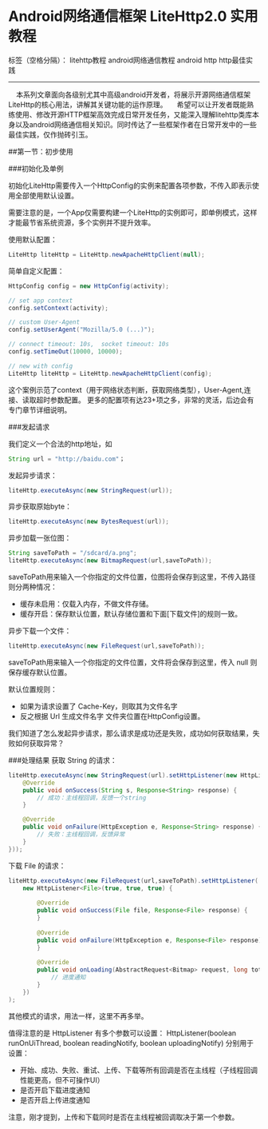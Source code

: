 # Android网络通信框架 LiteHttp2.0 实用教程

标签（空格分隔）： litehttp教程 android网络通信教程 android http http最佳实践

---

&nbsp;&nbsp;&nbsp;&nbsp;本系列文章面向各级别尤其中高级android开发者，将展示开源网络通信框架LiteHttp的核心用法，讲解其关键功能的运作原理。
&nbsp;&nbsp;&nbsp;&nbsp;希望可以让开发者既能熟练使用、修改开源HTTP框架高效完成日常开发任务，又能深入理解litehttp类库本身以及android网络通信相关知识。同时传达了一些框架作者在日常开发中的一些最佳实践，仅作抛砖引玉。

##第一节：初步使用

###初始化及单例

初始化LiteHttp需要传入一个HttpConfig的实例来配置各项参数，不传入即表示使用全部使用默认设置。

需要注意的是，一个App仅需要构建一个LiteHttp的实例即可，即单例模式，这样才能最节省系统资源，多个实例并不提升效率。

使用默认配置：
```java
LiteHttp liteHttp = LiteHttp.newApacheHttpClient(null);
```

简单自定义配置：
```java
HttpConfig config = new HttpConfig(activity);

// set app context
config.setContext(activity);

// custom User-Agent
config.setUserAgent("Mozilla/5.0 (...)");

// connect timeout: 10s,  socket timeout: 10s
config.setTimeOut(10000, 10000);

// new with config
LiteHttp liteHttp = LiteHttp.newApacheHttpClient(config);
```

这个案例示范了context（用于网络状态判断，获取网络类型），User-Agent,连接、读取超时参数配置。
更多的配置项有达23+项之多，非常的灵活，后边会有专门章节详细说明。

###发起请求

我们定义一个合法的http地址，如
```java
String url = "http://baidu.com"；
```

发起异步请求：
```java
liteHttp.executeAsync(new StringRequest(url));
```

异步获取原始byte：
```java
liteHttp.executeAsync(new BytesRequest(url));
```

异步加载一张位图：
```java
String saveToPath = "/sdcard/a.png";
liteHttp.executeAsync(new BitmapRequest(url,saveToPath));
```
saveToPath用来输入一个你指定的文件位置，位图将会保存到这里，不传入路径则分两种情况：
- 缓存未启用：仅载入内存，不做文件存储。
- 缓存开启：保存默认位置，默认存储位置和下面[下载文件]的规则一致。

异步下载一个文件：
```java
liteHttp.executeAsync(new FileRequest(url,saveToPath));
```
saveToPath用来输入一个你指定的文件位置，文件将会保存到这里，传入 null 则保存缓存默认位置。

默认位置规则：
- 如果为请求设置了 Cache-Key，则取其为文件名字
- 反之根据 Url 生成文件名字
文件夹位置在HttpConfig设置。

我们知道了怎么发起异步请求，那么请求是成功还是失败，成功如何获取结果，失败如何获取异常？

###处理结果
获取 String 的请求：
```java
liteHttp.executeAsync(new StringRequest(url).setHttpListener(new HttpListener<String>() {
	@Override
	public void onSuccess(String s, Response<String> response) {
		// 成功：主线程回调，反馈一个string
	}

	@Override
	public void onFailure(HttpException e, Response<String> response) {
		// 失败：主线程回调，反馈异常
	}
}));
```
下载 File 的请求：
```java
liteHttp.executeAsync(new FileRequest(url,saveToPath).setHttpListener(
	new HttpListener<File>(true, true, true) {
	
		@Override
		public void onSuccess(File file, Response<File> response) {
		}
	
		@Override
		public void onFailure(HttpException e, Response<File> response) {
		}
		
		@Override
		public void onLoading(AbstractRequest<Bitmap> request, long total, long len) {
			// 进度通知
		}
	})
);
```
其他模式的请求，用法一样，这里不再多举。

值得注意的是 HttpListener 有多个参数可以设置：
HttpListener(boolean runOnUiThread, boolean readingNotify, boolean uploadingNotify)
分别用于设置：
- 开始、成功、失败、重试、上传、下载等所有回调是否在主线程（子线程回调性能更高，但不可操作UI）
- 是否开启下载进度通知
- 是否开启上传进度通知

注意，刚才提到，上传和下载同时是否在主线程被回调取决于第一个参数。
